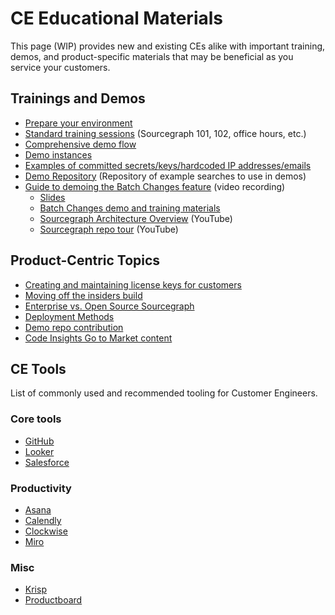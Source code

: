 # CE Educational Materials

This page (WIP) provides new and existing CEs alike with important training, demos, and product-specific materials that may be beneficial as you service your customers.

## Trainings and Demos

- [Prepare your environment](https://docs.google.com/document/d/1VEeGyegnhFUm3FTJVkDu_n0Auw-maQY8jQHEShRSc8Q/edit)
- [Standard training sessions](https://docs.google.com/document/d/1nFePrSIcIakMmjOEY01vNc6VRe7WiJ0iOWygeZlbpYw/edit) (Sourcegraph 101, 102, office hours, etc.)
- [Comprehensive demo flow](https://docs.google.com/document/d/1q903Yl-vkOqkQ4e3JRiw-u8x8aJ50iTezllzcj_MJWc/edit)
- [Demo instances](../tools/demo_instances.md)
- [Examples of committed secrets/keys/hardcoded IP addresses/emails](https://github.com/sourcegraph-testing/ce-code-smells/)
- [Demo Repository](https://docs.google.com/document/d/1BVq3GPMVZih9NKa4UyVAQcsyThi4ye6m4CCQuwZAb80/edit?usp=sharing) (Repository of example searches to use in demos)
- [Guide to demoing the Batch Changes feature](https://drive.google.com/drive/folders/18Sa_NpsVRvVV8MIvuXyoDEinpEf8fbGn) (video recording)
  - [Slides](https://docs.google.com/presentation/d/1niZBMhHKWJT1-n_ExSbYIRD51vcubrWwQm-Tc5EZo8s/edit#slide=id.g7d2aea8729_0_0)
  - [Batch Changes demo and training materials](https://docs.google.com/document/d/1xQxhdGaudydOn5nBGIG91F6Z4VR4NwBfuKFvgbmCjJo/edit?usp=drive_web&ouid=107037782400977645523)
  - [Sourcegraph Architecture Overview](https://www.youtube.com/watch?v=LiBtt1IeqFY) (YouTube)
  - [Sourcegraph repo tour](https://www.youtube.com/watch?v=3OewJAaX4KI) (YouTube)

## Product-Centric Topics

- [Creating and maintaining license keys for customers](../process/license_keys.md)
- [Moving off the insiders build](../process/leaving-insiders-build.md)
- [Enterprise vs. Open Source Sourcegraph](../onboarding/enterprise-vs-oss.md)
- [Deployment Methods](deployment-methods.md)
- [Demo repo contribution](../process/demo-repo-contribution.md)
- [Code Insights Go to Market content](../../../engineering/dev/code-graph/code-insights/go_to_market.md)

## CE Tools

List of commonly used and recommended tooling for Customer Engineers.

### Core tools

- [GitHub](https://github.com/sourcegraph/sourcegraph)
- [Looker](https://sourcegraph.looker.com/boards/8)
- [Salesforce](https://sourcegraph2020.lightning.force.com/lightning/page/home)

### Productivity

- [Asana](https://app.asana.com/0/1200768248900861/overview)
- [Calendly](https://calendly.com/)
- [Clockwise](https://www.getclockwise.com/)
- [Miro](https://miro.com/app/dashboard/?button=top-cta-MakeYourFirstBoard&utm_campaign=Onboarding%203.2&utm_content=Onboarding_NewCollabFunnel2.0_Email1_Welcome&utm_medium=email_action&utm_source=customer.io)

### Misc

- [Krisp](https://krisp.ai/)
- [Productboard](https://sourcegraph.productboard.com/)
